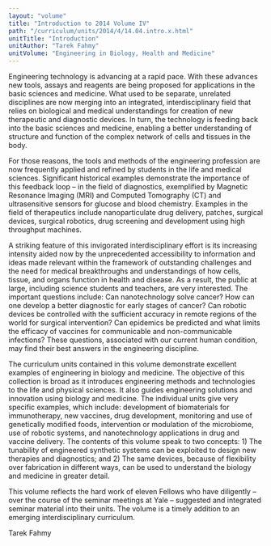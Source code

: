 ```yaml
---
layout: "volume"
title: "Introduction to 2014 Volume IV"
path: "/curriculum/units/2014/4/14.04.intro.x.html"
unitTitle: "Introduction"
unitAuthor: "Tarek Fahmy"
unitVolume: "Engineering in Biology, Health and Medicine"
---
```

<body>
<p>
  Engineering technology is advancing at a rapid pace.  With these advances new tools, assays and reagents are being proposed for applications in the basic sciences and medicine.  What used to be separate, unrelated disciplines are now merging into an integrated, interdisciplinary field that relies on biological and medical understandings for creation of new therapeutic and diagnostic devices.  In turn, the technology is feeding back into the basic sciences and medicine, enabling a better understanding of structure and function of the complex network of cells and tissues in the body.
 </p>
 <p>
  For those reasons, the tools and methods of the engineering profession are now frequently applied and refined by students in the life and medical sciences.  Significant historical examples demonstrate the importance of this feedback loop – in the field of diagnostics, exemplified by Magnetic Resonance Imaging (MRI) and Computed Tomography (CT) and ultrasensitive sensors for glucose and blood chemistry.  Examples in the field of therapeutics include nanoparticulate drug delivery, patches, surgical devices, surgical robotics, drug screening and development using high throughput machines.
 </p>
<p>
  A striking feature of this invigorated interdisciplinary effort is its increasing intensity aided now by the unprecedented accessibility to information and ideas made relevant within the framework of outstanding challenges and the need for medical breakthroughs and understandings of how cells, tissue, and organs function in health and disease.  As a result, the public at large, including science students and teachers, are very interested.  The important questions include: Can nanotechnology solve cancer?  How can one develop a better diagnostic for early stages of cancer?  Can robotic devices be controlled with the sufficient accuracy in remote regions of the world for surgical intervention?  Can epidemics be predicted and what limits the efficacy of vaccines for communicable and non-communicable infections?  These questions, associated with our current human condition, may find their best answers in the engineering discipline.
 </p>
<p>
  The curriculum units contained in this volume demonstrate excellent examples of engineering in biology and medicine.  The objective of this collection is broad as it introduces engineering methods and technologies to the life and physical sciences.  It also guides engineering solutions and innovation using biology and medicine. The individual units give very specific examples, which include: development of biomaterials for immunotherapy, new vaccines, drug development, monitoring and use of genetically modified foods, intervention or modulation of the microbiome, use of robotic systems, and nanotechnology applications in drug and vaccine delivery.  The contents of this volume speak to two concepts: 1) The tunability of engineered synthetic systems can be exploited to design new therapies and diagnostics; and 2) The same devices, because of flexibility over fabrication in different ways, can be used to understand the biology and medicine in greater detail.
 </p>
 <p>
  This volume reflects the hard work of eleven Fellows who have diligently – over the course of the seminar meetings at Yale – suggested and integrated seminar material into their units.  The volume is a timely addition to an emerging interdisciplinary curriculum.
 </p>
<p>
  Tarek Fahmy
 </p>



</body>